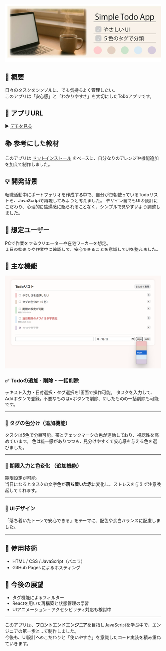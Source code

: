 ![タイトル画像](./images/title-todo.jpg)

## 📝 概要
日々のタスクをシンプルに、でも気持ちよく管理したい。  
このアプリは「安心感」と「わかりやすさ」を大切にしたToDoアプリです。

## 🔗 アプリURL  
▶ [デモを見る](https://miz-ssn.github.io/simple-todo-app/)

## 📚 参考にした教材  
このアプリは [ドットインストール](https://dotinstall.com/) をベースに、自分なりのアレンジや機能追加を加えて制作しました。

## 💡 開発背景  
転職活動中にポートフォリオを作成する中で、自分が毎朝使っているTodoリストを、JavaScriptで再現してみようと考えました。
デザイン面でもUIの設計にこだわり、心理的に焦燥感に駆られることなく、シンプルで見やすいよう調整しました。

## 🙍 想定ユーザー  
PCで作業をするクリエーターや在宅ワーカーを想定。  
１日の始まりや作業中に確認して、安心できることを意識してUIを整えました。

## 🔧 主な機能
![アプリ画面イメージ](./images/ui-todo.png)

### ✅ Todoの追加・削除・一括削除  
テキスト入力・日付選択・タグ選択を1画面で操作可能。
タスクを入力して、Addボタンで登録。不要なものは×ボタンで削除、☑したものの一括削除も可能です。  

---

### 🎨 タグの色分け（追加機能）  
タスクは5色で分類可能。帯とチェックマークの色が連動しており、視認性を高めています。
色は統一感がありつつも、見分けやすくて安心感を与える色を選びました。

---

### 📅 期限入力と色変化 （追加機能） 
期限設定が可能。  
当日になるとタスクの文字色が**落ち着いた赤**に変化し、ストレスを与えず注意喚起してくれます。  

---

### 🎨 UIデザイン  
「落ち着いたトーンで安心できる」をテーマに、配色や余白バランスに配慮しました。

---

## 🚀 使用技術  
- HTML / CSS / JavaScript（バニラ）  
- GitHub Pages によるホスティング  

## 🔭 今後の展望  
- タグ機能によるフィルター  
- Reactを用いた再構築と状態管理の学習  
- UIアニメーション・アクセシビリティ対応も検討中  

---

このアプリは、**フロントエンドエンジニア**を目指しJavaScriptを学ぶ中で、エンジニアの第一歩として制作しました。  
今後も、UI設計へのこだわりと「使いやすさ」を意識したコード実装を積み重ねていきます。
